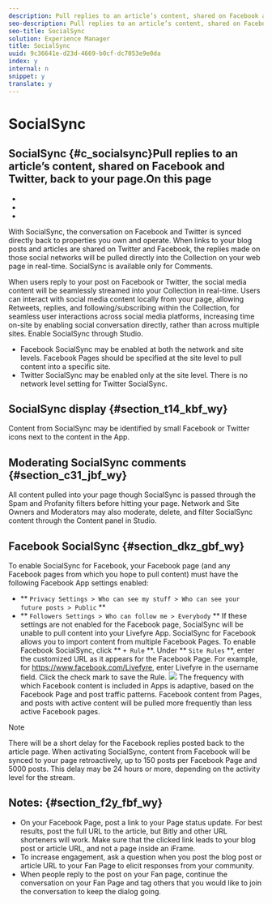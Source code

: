 ```yaml
---
description: Pull replies to an article’s content, shared on Facebook and Twitter, back to your page.
seo-description: Pull replies to an article’s content, shared on Facebook and Twitter, back to your page.
seo-title: SocialSync
solution: Experience Manager
title: SocialSync
uuid: 9c36641e-d23d-4669-b0cf-dc7053e9e0da
index: y
internal: n
snippet: y
translate: y
---
```


# SocialSync

## SocialSync {#c_socialsync}Pull replies to an article’s content, shared on Facebook and Twitter, back to your page.On this page

* [](#c_socialsync/section_t14_kbf_wy)
* [](#c_socialsync/section_c31_jbf_wy)
* [](#c_socialsync/section_dkz_gbf_wy)
<!-- c_socialsync.dita --> With SocialSync, the conversation on Facebook and Twitter is synced directly back to properties you own and operate. When links to your blog posts and articles are shared on Twitter and Facebook, the replies made on those social networks will be pulled directly into the Collection on your web page in real-time. SocialSync is available only for Comments.
When users reply to your post on Facebook or Twitter, the social media content will be seamlessly streamed into your Collection in real-time. Users can interact with social media content locally from your page, allowing Retweets, replies, and following/subscribing within the Collection, for seamless user interactions across social media platforms, increasing time on-site by enabling social conversation directly, rather than across multiple sites.
Enable SocialSync through Studio.

* Facebook SocialSync may be enabled at both the network and site levels. Facebook Pages should be specified at the site level to pull content into a specific site.
* Twitter SocialSync may be enabled only at the site level. There is no network level setting for Twitter SocialSync.

## SocialSync display {#section_t14_kbf_wy}

Content from SocialSync may be identified by small Facebook or Twitter icons next to the content in the App.

## Moderating SocialSync comments {#section_c31_jbf_wy}

All content pulled into your page though SocialSync is passed through the Spam and Profanity filters before hitting your page.
Network and Site Owners and Moderators may also moderate, delete, and filter SocialSync content through the Content panel in Studio.

## Facebook SocialSync {#section_dkz_gbf_wy}

To enable SocialSync for Facebook, your Facebook page (and any Facebook pages from which you hope to pull content) must have the following Facebook App settings enabled:

* ** `Privacy Settings > Who can see my stuff > Who can see your future posts > Public` **
* ** `Followers Settings > Who can follow me > Everybody` **
If these settings are not enabled for the Facebook page, SocialSync will be unable to pull content into your Livefyre App.
SocialSync for Facebook allows you to import content from multiple Facebook Pages.
To enable Facebook SocialSync, click ** `+ Rule` **. Under ** `Site Rules` **, enter the customized URL as it appears for the Facebook Page. For example, for https://www.facebook.com/Livefyre, enter Livefyre in the username field. Click the check mark to save the Rule.
![](https://answers.livefyre.com/wp-content/uploads/2015/11/SettingsDefaultSocial-1024x540.png) 
The frequency with which Facebook content is included in Apps is adaptive, based on the Facebook Page and post traffic patterns. Facebook content from Pages, and posts with active content will be pulled more frequently than less active Facebook pages.

>[!NOTE]
>
>There will be a short delay for the Facebook replies posted back to the article page. When activating SocialSync, content from Facebook will be synced to your page retroactively, up to 150 posts per Facebook Page and 5000 posts. This delay may be 24 hours or more, depending on the activity level for the stream.


## Notes: {#section_f2y_fbf_wy}


* On your Facebook Page, post a link to your Page status update. For best results, post the full URL to the article, but Bitly and other URL shorteners will work. Make sure that the clicked link leads to your blog post or article URL, and not a page inside an iFrame.
* To increase engagement, ask a question when you post the blog post or article URL to your Fan Page to elicit responses from your community.
* When people reply to the post on your Fan page, continue the conversation on your Fan Page and tag others that you would like to join the conversation to keep the dialog going.
